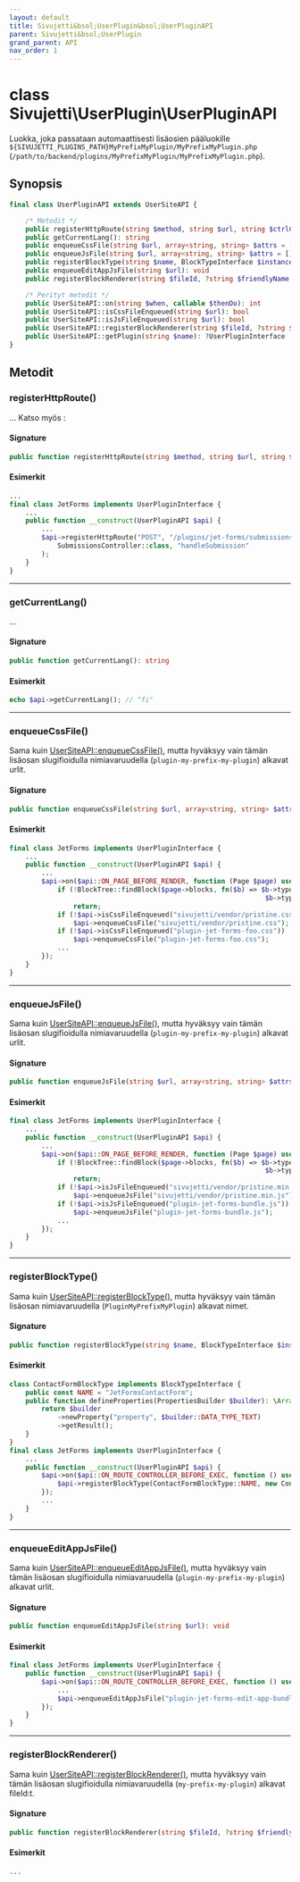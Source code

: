 ```yaml
---
layout: default
title: Sivujetti&bsol;UserPlugin&bsol;UserPluginAPI
parent: Sivujetti&bsol;UserPlugin
grand_parent: API
nav_order: 1
---
```


# class Sivujetti\\UserPlugin\\UserPluginAPI

Luokka, joka passataan automaattisesti lisäosien pääluokille `${SIVUJETTI_PLUGINS_PATH}MyPrefixMyPlugin/MyPrefixMyPlugin.php` (`/path/to/backend/plugins/MyPrefixMyPlugin/MyPrefixMyPlugin.php`).

## Synopsis

```php
final class UserPluginAPI extends UserSiteAPI {

    /* Metodit */
    public registerHttpRoute(string $method, string $url, string $ctrlClassPath, string $ctrlMethodName): void
    public getCurrentLang(): string
    public enqueueCssFile(string $url, array<string, string> $attrs = []): void
    public enqueueJsFile(string $url, array<string, string> $attrs = []): void
    public registerBlockType(string $name, BlockTypeInterface $instance): void
    public enqueueEditAppJsFile(string $url): void
    public registerBlockRenderer(string $fileId, ?string $friendlyName = null, ?string $for = null): void

    /* Perityt metodit */
    public UserSiteAPI::on(string $when, callable $thenDo): int
    public UserSiteAPI::isCssFileEnqueued(string $url): bool
    public UserSiteAPI::isJsFileEnqueued(string $url): bool
    public UserSiteAPI::registerBlockRenderer(string $fileId, ?string $friendlyName = null, ?string $for = null): void
    public UserSiteAPI::getPlugin(string $name): ?UserPluginInterface
}
```

## Metodit

### registerHttpRoute()

... Katso myös :

#### Signature

```php
public function registerHttpRoute(string $method, string $url, string $ctrlClassPath, string $ctrlMethodName): void
```

#### Esimerkit

```php
...
final class JetForms implements UserPluginInterface {
    ...
    public function __construct(UserPluginAPI $api) {
        ...
        $api->registerHttpRoute("POST", "/plugins/jet-forms/submissions/[w:blockId]/[w:pageSlug]",
            SubmissionsController::class, "handleSubmission"
        );
    }
}
```

---

### getCurrentLang()

...

#### Signature

```php
public function getCurrentLang(): string
```

#### Esimerkit

```php
echo $api->getCurrentLang(); // "fi"
```

---

### enqueueCssFile()

Sama kuin [UserSiteAPI::enqueueCssFile()](../user-site/sivujetti_user-site_user-site-api.html#enqueuecssfile), mutta hyväksyy vain tämän lisäosan slugifioidulla nimiavaruudella (`plugin-my-prefix-my-plugin`) alkavat urlit.

#### Signature

```php
public function enqueueCssFile(string $url, array<string, string> $attrs = []): void
```

#### Esimerkit

```php
final class JetForms implements UserPluginInterface {
    ...
    public function __construct(UserPluginAPI $api) {
        ...
        $api->on($api::ON_PAGE_BEFORE_RENDER, function (Page $page) use ($api) {
            if (!BlockTree::findBlock($page->blocks, fn($b) => $b->type === ContactFormBlockType::NAME ||
                                                                $b->type === SubscriptionFormBlockType::NAME))
                return;
            if (!$api->isCssFileEnqueued("sivujetti/vendor/pristine.css"))
                $api->enqueueCssFile("sivujetti/vendor/pristine.css");
            if (!$api->isCssFileEnqueued("plugin-jet-forms-foo.css"))
                $api->enqueueCssFile("plugin-jet-forms-foo.css");
            ...
        });
    }
}
```

---

### enqueueJsFile()

Sama kuin [UserSiteAPI::enqueueJsFile()](../user-site/sivujetti_user-site_user-site-api.html#enqueuejsfile), mutta hyväksyy vain tämän lisäosan slugifioidulla nimiavaruudella (`plugin-my-prefix-my-plugin`) alkavat urlit.

#### Signature

```php
public function enqueueJsFile(string $url, array<string, string> $attrs = []): void
```

#### Esimerkit

```php
final class JetForms implements UserPluginInterface {
    ...
    public function __construct(UserPluginAPI $api) {
        ...
        $api->on($api::ON_PAGE_BEFORE_RENDER, function (Page $page) use ($api) {
            if (!BlockTree::findBlock($page->blocks, fn($b) => $b->type === ContactFormBlockType::NAME ||
                                                                $b->type === SubscriptionFormBlockType::NAME))
                return;
            if (!$api->isJsFileEnqueued("sivujetti/vendor/pristine.min.js"))
                $api->enqueueJsFile("sivujetti/vendor/pristine.min.js");
            if (!$api->isJsFileEnqueued("plugin-jet-forms-bundle.js"))
                $api->enqueueJsFile("plugin-jet-forms-bundle.js");
            ...
        });
    }
}
```

---

### registerBlockType()

Sama kuin [UserSiteAPI::registerBlockType()](../user-site/sivujetti_user-site_user-site-api.html#registerblocktype), mutta hyväksyy vain tämän lisäosan nimiavaruudella (`PluginMyPrefixMyPlugin`) alkavat nimet.

#### Signature

```php
public function registerBlockType(string $name, BlockTypeInterface $instance): void
```

#### Esimerkit

```php
class ContactFormBlockType implements BlockTypeInterface {
    public const NAME = "JetFormsContactForm";
    public function defineProperties(PropertiesBuilder $builder): \ArrayObject {
        return $builder
            ->newProperty("property", $builder::DATA_TYPE_TEXT)
            ->getResult();
    }
}
final class JetForms implements UserPluginInterface {
    ...
    public function __construct(UserPluginAPI $api) {
        $api->on($api::ON_ROUTE_CONTROLLER_BEFORE_EXEC, function () use ($api) {
            $api->registerBlockType(ContactFormBlockType::NAME, new ContactFormBlockType);
        });
        ...
    }
}
```

---

### enqueueEditAppJsFile()

Sama kuin [UserSiteAPI::enqueueEditAppJsFile()](../user-site/sivujetti_user-site_user-site-api.html#enqueueeditappjsfile), mutta hyväksyy vain tämän lisäosan slugifioidulla nimiavaruudella (`plugin-my-prefix-my-plugin`) alkavat urlit.

#### Signature

```php
public function enqueueEditAppJsFile(string $url): void
```

#### Esimerkit

```php
final class JetForms implements UserPluginInterface {
    public function __construct(UserPluginAPI $api) {
        $api->on($api::ON_ROUTE_CONTROLLER_BEFORE_EXEC, function () use ($api) {
            ...
            $api->enqueueEditAppJsFile("plugin-jet-forms-edit-app-bundle.js");
        });
    }
}
```

---

### registerBlockRenderer()

Sama kuin [UserSiteAPI::registerBlockRenderer()](../user-site/sivujetti_user-site_user-site-api.html#registerblockrenderer), mutta hyväksyy vain tämän lisäosan slugifioidulla nimiavaruudella (`my-prefix-my-plugin`) alkavat fileId:t.

#### Signature

```php
public function registerBlockRenderer(string $fileId, ?string $friendlyName = null, ?string $for = null): void
```

#### Esimerkit

```php
...
```
